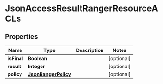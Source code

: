 
# JsonAccessResultRangerResourceACLs

## Properties
Name | Type | Description | Notes
------------ | ------------- | ------------- | -------------
**isFinal** | **Boolean** |  |  [optional]
**result** | **Integer** |  |  [optional]
**policy** | [**JsonRangerPolicy**](JsonRangerPolicy.md) |  |  [optional]



